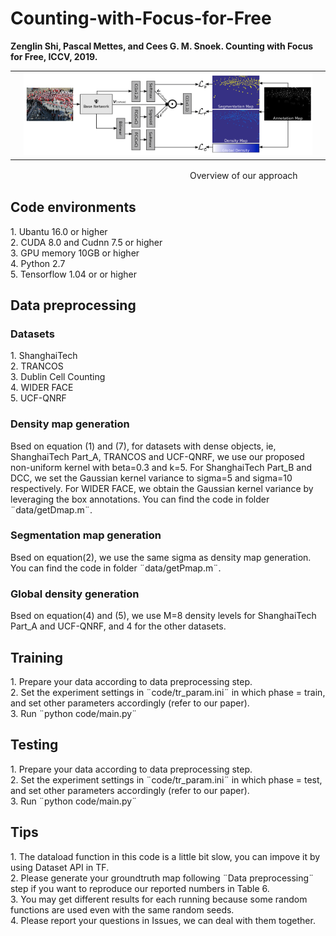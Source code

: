 # Counting-with-Focus-for-Free
<b>Zenglin Shi, Pascal Mettes, and Cees G. M. Snoek. Counting with Focus for Free, ICCV, 2019.</b>
<table>
     <tr>
          <td></td>
          <td><img src="./image/overview.png" text-align:center /></td>
          <td></td>
     </tr>
</table>
<p> &#12288 &#12288 &#12288 &#12288 &#12288 &#12288 &#12288 &#12288 &#12288 &#12288 &#12288 &#12288 &#12288 &#12288 &#12288 &#12288 Overview of our approach </p>

<h2> Code environments </h2>
     1. Ubantu 16.0 or higher
<br> 2. CUDA 8.0 and Cudnn 7.5 or higher
<br> 3. GPU memory 10GB or higher
<br> 4. Python 2.7
<br> 5. Tensorflow 1.04 or or higher

<h2> Data preprocessing </h2>
<h3> Datasets </h3>
     1. ShanghaiTech
<br> 2. TRANCOS
<br> 3. Dublin Cell Counting
<br> 4. WIDER FACE
<br> 5. UCF-QNRF
<h3> Density map generation </h3>
Bsed on equation (1) and (7), for datasets with dense objects, ie, ShanghaiTech Part_A, TRANCOS and UCF-QNRF, we use our proposed non-uniform kernel with beta=0.3 and k=5. For ShanghaiTech Part_B and DCC, we set the Gaussian kernel variance to sigma=5 and sigma=10 respectively. For WIDER FACE, we obtain the Gaussian kernel variance by leveraging the box annotations. You can find the code in folder ¨data/getDmap.m¨.
<h3> Segmentation map generation </h3>
Bsed on equation(2), we use the same sigma as density map generation. You can find the code in folder ¨data/getPmap.m¨.
<h3> Global density generation </h3>
Bsed on equation(4) and (5), we use M=8 density levels for ShanghaiTech Part_A and UCF-QNRF, and 4 for the other datasets.

<h2> Training </h2>
     1. Prepare your data according to data preprocessing step.
<br> 2. Set the experiment settings in ¨code/tr_param.ini¨ in which phase = train, and set other parameters accordingly (refer to our paper).
<br> 3. Run ¨python code/main.py¨

<h2> Testing </h2>
     1. Prepare your data according to data preprocessing step.
<br> 2. Set the experiment settings in ¨code/tr_param.ini¨ in which phase = test, and set other parameters accordingly (refer to our paper).
<br> 3. Run ¨python code/main.py¨

<h2> Tips </h2>
     1. The dataload function in this code is a little bit slow, you can impove it by using Dataset API in TF.
<br> 2. Please generate your groundtruth map following ¨Data preprocessing¨ step if you want to reproduce our reported numbers in Table 6.
<br> 3. You may get different results for each running because some random functions are used even with the same random seeds.
<br> 4. Please report your questions in Issues, we can deal with them together.
